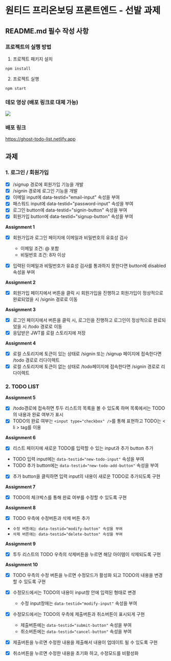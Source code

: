 # 원티드 프리온보딩 프론트엔드 - 선발 과제

## README.md 필수 작성 사항
### 프로젝트의 실행 방법
1. 프로젝트 패키지 설치
```
npm install
```
2. 프로젝트 실행
```
npm start
```
### 데모 영상 (배포 링크로 대체 가능)
<img src="https://user-images.githubusercontent.com/65522153/218080362-c163e331-4010-425e-a5d2-8a3a6175f5ee.gif"/>

### 배포 링크
https://ghost-todo-list.netlify.app

## 과제
### 1. 로그인 / 회원가입
- [x] /signup 경로에 회원가입 기능을 개발
- [x] /signin 경로에 로그인 기능을 개발
- [x] 이메일 input에 data-testid="email-input" 속성을 부여
- [x] 패스워드 input에 data-testid="password-input" 속성을 부여
- [x] 로그인 button에 data-testid="signin-button" 속성을 부여
- [x] 회원가입 button에 data-testid="signup-button" 속성을 부여

**Assignment 1**
- [x] 회원가입과 로그인 페이지에 이메일과 비밀번호의 유효성 검사 
  - 이메일 조건: @ 포함
  - 비밀번호 조건: 8자 이상 
- [x] 입력된 이메일과 비밀번호가 유효성 검사를 통과하지 못한다면 button에 disabled 속성을 부여


**Assignment 2**
- [x] 회원가입 페이지에서 버튼을 클릭 시 회원가입을 진행하고 회원가입이 정상적으로 완료되었을 시 /signin 경로로 이동

**Assignment 3**
- [x] 로그인 페이지에서 버튼을 클릭 시, 로그인을 진행하고 로그인이 정상적으로 완료되었을 시 /todo 경로로 이동
- [x] 응답받은 JWT를 로컬 스토리지에 저장

**Assignment 4**
- [x] 로컬 스토리지에 토큰이 있는 상태로 /signin 또는 /signup 페이지에 접속한다면 /todo 경로로 리다이렉트
- [x] 로컬 스토리지에 토큰이 없는 상태로 /todo페이지에 접속한다면 /signin 경로로 리다이렉트

### 2. TODO LIST

**Assignment 5**
- [x] /todo경로에 접속하면 투두 리스트의 목록을 볼 수 있도록 하며 목록에서는 TODO의 내용과 완료 여부가 표시
- [x] TODO의 완료 여부는 ```<input type="checkbox" />```를 통해 표현하고 TODO는 < li > tag를 이용

**Assignment 6**
- [x] 리스트 페이지에 새로운 TODO를 입력할 수 있는 input과 추가 button 추가
 - TODO 입력 input에는 ```data-testid="new-todo-input"``` 속성을 부여
 - TODO 추가 button에는 ```data-testid="new-todo-add-button"``` 속성을 부여
- [x] 추가 button을 클릭하면 입력 input의 내용이 새로운 TODO로 추가되도록 구현

**Assignment 7**
- [x] TODO의 체크박스를 통해 완료 여부를 수정할 수 있도록 구현

**Assignment 8**
- [x] TODO 우측에 수정버튼과 삭제 버튼 추가
 - ```수정 버튼에는 data-testid="modify-button" 속성을 부여``` 
 - ```삭제 버튼에는 data-testid="delete-button" 속성을 부여```

 **Assignment 9**
- [x] 투두 리스트의 TODO 우측의 삭제버튼을 누르면 해당 아이템이 삭제되도록 구현

 **Assignment 10**
- [x] TODO 우측의 수정 버튼을 누르면 수정모드가 활성화 되고 TODO의 내용을 변경할 수 있도록 구현
- [x] 수정모드에서는 TODO의 내용이 input창 안에 입력된 형태로 변경
  - 수정 input창에는 ```data-testid="modify-input"``` 속성을 부여
- [x] 수정모드에서는 TODO의 우측에 제출버튼과 취소버튼이 표시되게 구현
  - 제출버튼에는 ```data-testid="submit-button"``` 속성을 부여
  - 취소버튼에는 ```data-testid="cancel-button"``` 속성을 부여
- [x] 제출버튼을 누르면 수정한 내용을 제출해서 내용이 업데이트 될 수 있도록 구현
- [x] 취소버튼을 누르면 수정한 내용을 초기화 하고, 수정모드를 비활성화

